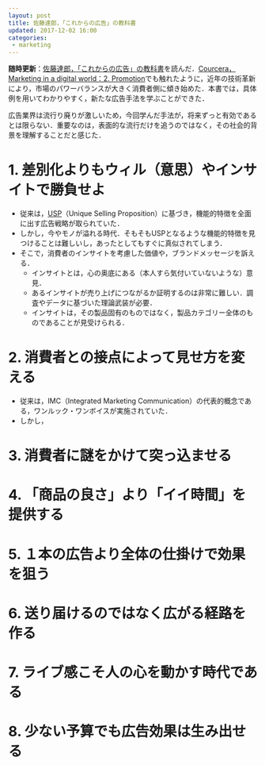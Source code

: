 ```yaml
---
layout: post
title: 佐藤達郎，「これからの広告」の教科書
updated: 2017-12-02 16:00
categories:
 - marketing
---
```


**随時更新**：[佐藤達郎，「これからの広告」の教科書](http://amzn.asia/5fzKuNu)を読んだ．[Courcera，Marketing in a digital world：2. Promotion](https://haltaro.github.io/2017/11/25/digital-marketing-2)でも触れたように，近年の技術革新により，市場のパワーバランスが大きく消費者側に傾き始めた．本書では，具体例を用いてわかりやすく，新たな広告手法を学ぶことができた．

広告業界は流行り廃りが激しいため，今回学んだ手法が，将来ずっと有効であるとは限らない．重要なのは，表面的な流行だけを追うのではなく，その社会的背景を理解することだと感じた．

# 1. 差別化よりもウィル（意思）やインサイトで勝負せよ

* 従来は，[USP](https://en.wikipedia.org/wiki/Unique_selling_proposition)（Unique Selling Proposition）に基づき，機能的特徴を全面に出す広告戦略が取られていた．
* しかし，今やモノが溢れる時代．そもそもUSPとなるような機能的特徴を見つけることは難しいし，あったとしてもすぐに真似されてしまう．
* そこで，消費者のインサイトを考慮した価値や，ブランドメッセージを訴える．
  * インサイトとは，心の奥底にある（本人すら気付いていないような）意見．
  * あるインサイトが売り上げにつながるか証明するのは非常に難しい．調査やデータに基づいた理論武装が必要．
  * インサイトは，その製品固有のものではなく，製品カテゴリー全体のものであることが見受けられる．

# 2. 消費者との接点によって見せ方を変える

* 従来は，IMC（Integrated Marketing Communication）の代表的概念である，ワンルック・ワンボイスが実施されていた．
* しかし，

# 3. 消費者に謎をかけて突っ込ませる

# 4. 「商品の良さ」より「イイ時間」を提供する

# 5. １本の広告より全体の仕掛けで効果を狙う

# 6. 送り届けるのではなく広がる経路を作る

# 7. ライブ感こそ人の心を動かす時代である

# 8. 少ない予算でも広告効果は生み出せる
